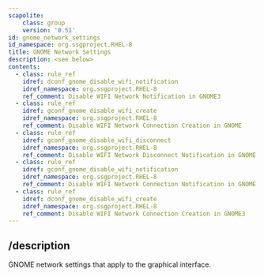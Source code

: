 ```yaml
---
scapolite:
    class: group
    version: '0.51'
id: gnome_network_settings
id_namespace: org.ssgproject.RHEL-8
title: GNOME Network Settings
description: <see below>
contents:
  - class: rule_ref
    idref: dconf_gnome_disable_wifi_notification
    idref_namespace: org.ssgproject.RHEL-8
    ref_comment: Disable WIFI Network Notification in GNOME3
  - class: rule_ref
    idref: gconf_gnome_disable_wifi_create
    idref_namespace: org.ssgproject.RHEL-8
    ref_comment: Disable WIFI Network Connection Creation in GNOME
  - class: rule_ref
    idref: gconf_gnome_disable_wifi_disconnect
    idref_namespace: org.ssgproject.RHEL-8
    ref_comment: Disable WIFI Network Disconnect Notification in GNOME
  - class: rule_ref
    idref: gconf_gnome_disable_wifi_notification
    idref_namespace: org.ssgproject.RHEL-8
    ref_comment: Disable WIFI Network Connection Notification in GNOME
  - class: rule_ref
    idref: dconf_gnome_disable_wifi_create
    idref_namespace: org.ssgproject.RHEL-8
    ref_comment: Disable WIFI Network Connection Creation in GNOME3
---
```



## /description

GNOME
network settings that apply to the graphical interface.
